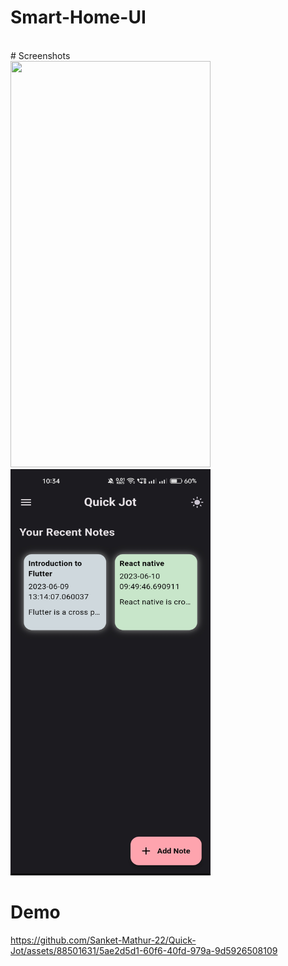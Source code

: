 # Smart-Home-UI

<br>
# Screenshots
<br>

<img src="https://github.com/Sanket-Mathur-22/Smart-Home-UI/assets/88501631/737211b0-e64d-40e0-9fa4-05b5bf22267d" width="320" height="650"/>
<img src="https://github.com/Sanket-Mathur-22/Quick-Jot/blob/main/assets/Screenshot_2023-06-10-10-35-13-13_1ed164ba217d91598f5ae143b721d9c8.jpg" width="320" height="650"/>
<br>




# Demo





https://github.com/Sanket-Mathur-22/Quick-Jot/assets/88501631/5ae2d5d1-60f6-40fd-979a-9d5926508109
